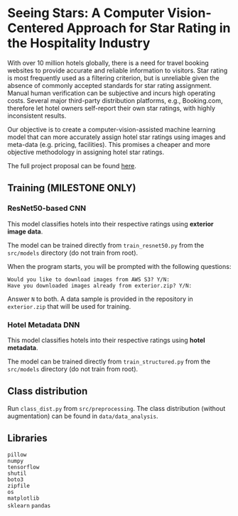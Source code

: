 # Seeing Stars: A Computer Vision-Centered Approach for Star Rating in the Hospitality Industry
With over 10 million hotels globally, there is a need for travel booking websites to provide accurate
and reliable information to visitors. Star rating is most frequently used as a filtering criterion, but is
unreliable given the absence of commonly accepted standards for star rating assignment. Manual
human verification can be subjective and incurs high operating costs. Several major third-party
distribution platforms, e.g., Booking.com, therefore let hotel owners self-report their own star ratings,
with highly inconsistent results.

Our objective is to create a computer-vision-assisted machine learning model that can more accurately
assign hotel star ratings using images and meta-data (e.g. pricing, facilities). This promises a cheaper
and more objective methodology in assigning hotel star ratings.

The full project proposal can be found [here](https://github.com/ishakbhatt/hotel-rank-learning/blob/main/project_proposal/CS_230_Project_Proposal__Ye__Zhuo__Bhatt_.pdf).

## Training (MILESTONE ONLY)
### ResNet50-based CNN 
This model classifies hotels into their respective ratings using **exterior image data**.    

The model can be trained directly from `train_resnet50.py` from the `src/models` directory (do not train from root).   

When the program starts, you will be prompted with the following questions:    

`Would you like to download images from AWS S3? Y/N:`    
`Have you downloaded images already from exterior.zip? Y/N:`    

Answer `N` to both. A data sample is provided in the repository in `exterior.zip` that will be used for training.    

### Hotel Metadata DNN
This model classifies hotels into their respective ratings using **hotel metadata**.    

The model can be trained directly from `train_structured.py` from the `src/models` directory (do not train from root).

## Class distribution
Run `class_dist.py` from `src/preprocessing`. The class distribution (without augmentation) can be found in `data/data_analysis`.

## Libraries
`pillow`    
`numpy`    
`tensorflow`    
`shutil`    
`boto3`   
`zipfile`  
`os`  
`matplotlib`  
`sklearn`
`pandas`
